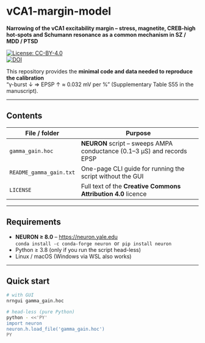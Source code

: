 # vCA1-margin-model

**Narrowing of the vCA1 excitability margin – stress, magnetite, CREB-high hot-spots and Schumann resonance as a common mechanism in SZ / MDD / PTSD**

[![License: CC-BY-4.0](https://img.shields.io/badge/License.md.svg)](LICENSE.md)  
[![DOI](https://zenodo.org/badge/DOI/10.5281/zenodo.15837800.svg)](https://doi.org/10.5281/zenodo.15837800)

This repository provides the **minimal code and data needed to reproduce the calibration**  
“γ-burst ↓  ⇒  EPSP ↑ ≈ 0.032 mV per %” (Supplementary Table S55 in the manuscript).

---

## Contents

| File / folder           | Purpose                                                                    |
|-------------------------|----------------------------------------------------------------------------|
| `gamma_gain.hoc`        | **NEURON** script – sweeps AMPA conductance (0.1–3 µS) and records EPSP    |
| `README_gamma_gain.txt` | One-page CLI guide for running the script without the GUI                  |
| `LICENSE`               | Full text of the **Creative Commons Attribution 4.0** licence              |

---

## Requirements

* **NEURON ≥ 8.0** – <https://neuron.yale.edu>  
  `conda install -c conda-forge neuron` &nbsp;or&nbsp; `pip install neuron`
* Python ≥ 3.8 (only if you run the script head-less)
* Linux / macOS (Windows via WSL also works)

---

## Quick start

```bash
# with GUI
nrngui gamma_gain.hoc

# head-less (pure Python)
python - <<'PY'
import neuron
neuron.h.load_file('gamma_gain.hoc')
PY
